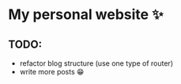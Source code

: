 # My personal website ✨

## TODO:
- refactor blog structure (use one type of router)
- write more posts 😁 
